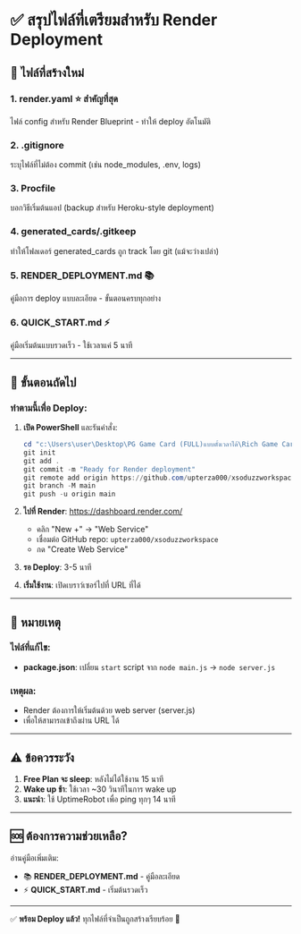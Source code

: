 # ✅ สรุปไฟล์ที่เตรียมสำหรับ Render Deployment

## 📁 ไฟล์ที่สร้างใหม่

### 1. **render.yaml** ⭐ สำคัญที่สุด
ไฟล์ config สำหรับ Render Blueprint - ทำให้ deploy อัตโนมัติ

### 2. **.gitignore**
ระบุไฟล์ที่ไม่ต้อง commit (เช่น node_modules, .env, logs)

### 3. **Procfile**
บอกวิธีเริ่มต้นแอป (backup สำหรับ Heroku-style deployment)

### 4. **generated_cards/.gitkeep**
ทำให้โฟลเดอร์ generated_cards ถูก track โดย git (แม้จะว่างเปล่า)

### 5. **RENDER_DEPLOYMENT.md** 📚
คู่มือการ deploy แบบละเอียด - ขั้นตอนครบทุกอย่าง

### 6. **QUICK_START.md** ⚡
คู่มือเริ่มต้นแบบรวดเร็ว - ใช้เวลาแค่ 5 นาที

---

## 🚀 ขั้นตอนถัดไป

### ทำตามนี้เพื่อ Deploy:

1. **เปิด PowerShell** และรันคำสั่ง:
   ```powershell
   cd "c:\Users\user\Desktop\PG Game Card (FULL)แบบตั้งเวลาได้\Rich Game Card"
   git init
   git add .
   git commit -m "Ready for Render deployment"
   git remote add origin https://github.com/upterza000/xsoduzzworkspace.git
   git branch -M main
   git push -u origin main
   ```

2. **ไปที่ Render**: https://dashboard.render.com/
   - คลิก "New +" → "Web Service"
   - เชื่อมต่อ GitHub repo: `upterza000/xsoduzzworkspace`
   - กด "Create Web Service"

3. **รอ Deploy**: 3-5 นาที

4. **เริ่มใช้งาน**: เปิดเบราว์เซอร์ไปที่ URL ที่ได้

---

## 📝 หมายเหตุ

### ไฟล์ที่แก้ไข:
- **package.json**: เปลี่ยน `start` script จาก `node main.js` → `node server.js`

### เหตุผล:
- Render ต้องการให้เริ่มต้นด้วย web server (server.js)
- เพื่อให้สามารถเข้าถึงผ่าน URL ได้

---

## ⚠️ ข้อควรระวัง

1. **Free Plan จะ sleep**: หลังไม่ได้ใช้งาน 15 นาที
2. **Wake up ช้า**: ใช้เวลา ~30 วินาทีในการ wake up
3. **แนะนำ**: ใช้ UptimeRobot เพื่อ ping ทุกๆ 14 นาที

---

## 🆘 ต้องการความช่วยเหลือ?

อ่านคู่มือเพิ่มเติม:
- 📚 **RENDER_DEPLOYMENT.md** - คู่มือละเอียด
- ⚡ **QUICK_START.md** - เริ่มต้นรวดเร็ว

---

✅ **พร้อม Deploy แล้ว!** ทุกไฟล์ที่จำเป็นถูกสร้างเรียบร้อย 🎉
